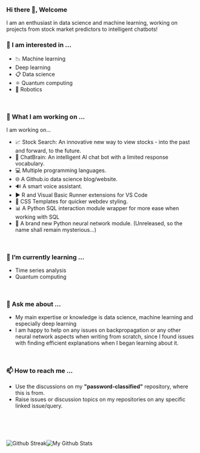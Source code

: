 ### Hi there 👋, Welcome

<!--
**Password-Classified/password-classified** is a ✨ _special_ ✨ repository because its `README.md` (this file) appears on your GitHub profile.

Here are some ideas to get you started:

- 🔭 I’m currently working on ...
- 🌱 I’m currently learning ...
- 👯 I’m looking to collaborate on ...
- 🤔 I’m looking for help with ...
- 💬 Ask me about ...
- 📫 How to reach me: ...
- 😄 Pronouns: ...
- ⚡ Fun fact: ...
-->

I am an enthusiast in data science and machine learning, working on projects from stock market predictors to intelligent chatbots!

### 👀 I am interested in ...
 - 📉 Machine learning
 - Deep learning
 - 📋 Data science
 - ⚛ Quantum computing
 - 🦾 Robotics

<br/>

### 🔭 What I am working on ...
I am working on...

 - 📈 Stock Search: An innovative new way to view stocks - into the past and forward, to the future.
 - 🤖 ChatBrain: An intelligent AI chat bot with a limited response vocabulary.
 - 💻 Multiple programming languages.
 - 🌐 A Github.io data science blog/website.
 - 🔊 A smart voice assistant.
 - ▶️ R and Visual Basic Runner extensions for VS Code
 - 🎨 CSS Templates for quicker webdev styling.
 - 📊 A Python SQL interaction module wrapper for more ease when working with SQL
 - 🧠 A brand new Python neural network module. (Unreleased, so the name shall remain mysterious...)

<br/>

### 🌱 I’m currently learning ...

 - Time series analysis
 - Quantum computing

<br/>

### 💬 Ask me about ...

 - My main expertise or knowledge is data science, machine learning and especially deep learning
 - I am happy to help on any issues on backpropagation or any other neural network aspects when writing from scratch, since I found issues with finding efficient explanations when I began learning about it.

<br/>

### 📫 How to reach me ...

 - Use the discussions on my **"password-classified"** repository, where this is from.
 - Raise issues or discussion topics on my repositories on any specific linked issue/query.

<br/>
<br/>
<br/>
<br/>

<div style="float:left;">
<img alt="Github Streak" src="https://github-readme-streak-stats.herokuapp.com?user=Password-Classified&theme=dark" style="float:left;">
<img alt="My Github Stats" src="https://github-readme-stats.vercel.app/api?username=password-classified&show_icons=true&locale=en&theme=dark" style="float:left;">
</div>
